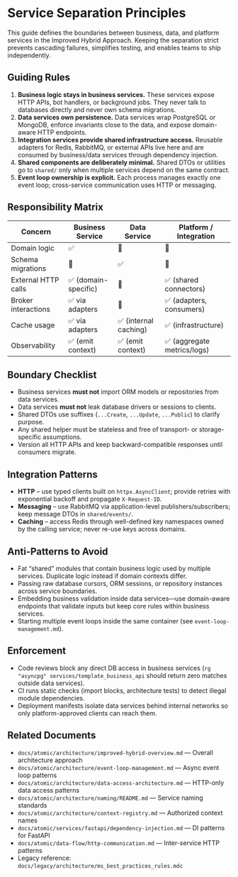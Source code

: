 # Service Separation Principles

This guide defines the boundaries between business, data, and platform services in the Improved Hybrid Approach. Keeping the separation strict prevents cascading failures, simplifies testing, and enables teams to ship independently.

## Guiding Rules

1. **Business logic stays in business services.** These services expose HTTP APIs, bot handlers, or background jobs. They never talk to databases directly and never own schema migrations.
2. **Data services own persistence.** Data services wrap PostgreSQL or MongoDB, enforce invariants close to the data, and expose domain-aware HTTP endpoints.
3. **Integration services provide shared infrastructure access.** Reusable adapters for Redis, RabbitMQ, or external APIs live here and are consumed by business/data services through dependency injection.
4. **Shared components are deliberately minimal.** Shared DTOs or utilities go to `shared/` only when multiple services depend on the same contract.
5. **Event loop ownership is explicit.** Each process manages exactly one event loop; cross-service communication uses HTTP or messaging.

## Responsibility Matrix

| Concern | Business Service | Data Service | Platform / Integration |
|---------|-----------------|--------------|------------------------|
| Domain logic | ✅ | 🚫 | 🚫 |
| Schema migrations | 🚫 | ✅ | 🚫 |
| External HTTP calls | ✅ (domain-specific) | 🚫 | ✅ (shared connectors) |
| Broker interactions | ✅ via adapters | 🚫 | ✅ (adapters, consumers) |
| Cache usage | ✅ via adapters | ✅ (internal caching) | ✅ (infrastructure) |
| Observability | ✅ (emit context) | ✅ (emit context) | ✅ (aggregate metrics/logs) |

## Boundary Checklist

- Business services **must not** import ORM models or repositories from data services.
- Data services **must not** leak database drivers or sessions to clients.
- Shared DTOs use suffixes (`...Create`, `...Update`, `...Public`) to clarify purpose.
- Any shared helper must be stateless and free of transport- or storage-specific assumptions.
- Version all HTTP APIs and keep backward-compatible responses until consumers migrate.

## Integration Patterns

- **HTTP** – use typed clients built on `httpx.AsyncClient`; provide retries with exponential backoff and propagate `X-Request-ID`.
- **Messaging** – use RabbitMQ via application-level publishers/subscribers; keep message DTOs in `shared/events/`.
- **Caching** – access Redis through well-defined key namespaces owned by the calling service; never re-use keys across domains.

## Anti-Patterns to Avoid

- Fat “shared” modules that contain business logic used by multiple services. Duplicate logic instead if domain contexts differ.
- Passing raw database cursors, ORM sessions, or repository instances across service boundaries.
- Embedding business validation inside data services—use domain-aware endpoints that validate inputs but keep core rules within business services.
- Starting multiple event loops inside the same container (see `event-loop-management.md`).

## Enforcement

- Code reviews block any direct DB access in business services (`rg "asyncpg" services/template_business_api` should return zero matches outside data services).
- CI runs static checks (import blocks, architecture tests) to detect illegal module dependencies.
- Deployment manifests isolate data services behind internal networks so only platform-approved clients can reach them.

## Related Documents

- `docs/atomic/architecture/improved-hybrid-overview.md` — Overall architecture approach
- `docs/atomic/architecture/event-loop-management.md` — Async event loop patterns
- `docs/atomic/architecture/data-access-architecture.md` — HTTP-only data access patterns
- `docs/atomic/architecture/naming/README.md` — Service naming standards
- `docs/atomic/architecture/context-registry.md` — Authorized context names
- `docs/atomic/services/fastapi/dependency-injection.md` — DI patterns for FastAPI
- `docs/atomic/data-flow/http-communication.md` — Inter-service HTTP patterns
- Legacy reference: `docs/legacy/architecture/ms_best_practices_rules.mdc`

